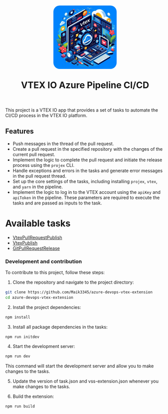 <h1 align="center">
  <br>
    <img style="border-radius:20px;" align="center" src="images/logo-512x512.png" width="200">
  <br>
	<br>
  VTEX IO Azure Pipeline CI/CD
  <br>
  <br>
</h1>

This project is a VTEX IO app that provides a set of tasks to automate the CI/CD process in the VTEX IO platform.

## Features

- Push messages in the thread of the pull request.
- Create a pull request in the specified repository with the changes of the current pull request.
- Implement the logic to complete the pull request and initiate the release process using the `projex` CLI.
- Handle exceptions and errors in the tasks and generate error messages in the pull request thread.
- Set up the core settings of the tasks, including installing `projex`, `vtex`, and `yarn` in the pipeline.
- Implement the logic to log in to the VTEX account using the `apiKey` and `apiToken` in the pipeline. These parameters are required to execute the tasks and are passed as inputs to the task.

# Available tasks

- [VtexPullRequestPublish](./tasks/vtex/pullRequest/publish/README.md)
- [VtexPublish](./tasks/vtex/publish/README.md)
- [GitPullRequestRelease](./tasks/git/pullRequest/release/README.md)

### Development and contribution

To contribute to this project, follow these steps:

1. Clone the repository and navigate to the project directory:

```bash
git clone https://github.com/Maik3345/azure-devops-vtex-extension
cd azure-devops-vtex-extension
```

2. Install the project dependencies:

```bash
npm install
```

3. Install all package dependencies in the tasks:

```bash
npm run initdev
```

4. Start the development server:

```bash
npm run dev
```

This command will start the development server and allow you to make changes to the tasks.

5. Update the version of task.json and vss-extension.json whenever you make changes to the tasks.

6. Build the extension:

```bash
npm run build
```

